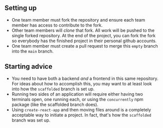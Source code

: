 ## Setting up

- One team member must fork the repository and ensure each team member has access to contribute to the fork.
- Other team members will *clone* that fork. All work will be pushed to the single forked repository. At the end of the project, you can fork the fork so everybody has the finished project in their personal github accounts.
- One team member must create a pull request to merge this `empty` branch into the `main` branch.

## Starting advice

- You need to have both a backend *and* a frontend in this same repository. For ideas about how to accomplish this, you may want to at least look into how the `scaffolded` branch is set up.
- Running two sides of an application will require either having two terminals open, one running each, or using the `concurrently` npm package (like the scaffolded branch does).
- Using `create-react-app` and then moving files around is a completely acceptable way to initiate a project. In fact, that's how the `scaffolded` branch was set up.